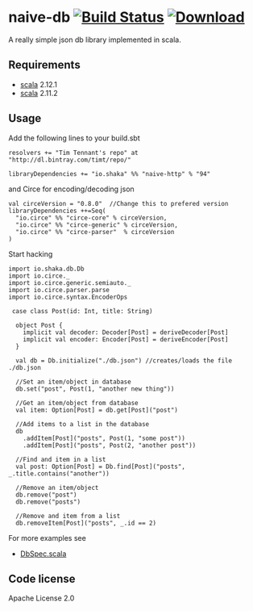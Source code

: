naive-db  [![Build Status](https://travis-ci.org/timt/naive-db.png?branch=master)](https://travis-ci.org/timt/naive-db) [ ![Download](https://api.bintray.com/packages/timt/repo/naive-db/images/download.png) ](https://bintray.com/timt/repo/naive-db/_latestVersion)
===========================================================================================================================================================================================================================================================================================
A really simple json db library implemented in scala. 

Requirements
------------

* [scala](http://www.scala-lang.org) 2.12.1
* [scala](http://www.scala-lang.org) 2.11.2

Usage
-----
Add the following lines to your build.sbt

    resolvers += "Tim Tennant's repo" at "http://dl.bintray.com/timt/repo/"

    libraryDependencies += "io.shaka" %% "naive-http" % "94"

and Circe for encoding/decoding json

    val circeVersion = "0.8.0"  //Change this to prefered version
    libraryDependencies ++=Seq(
      "io.circe" %% "circe-core" % circeVersion,
      "io.circe" %% "circe-generic" % circeVersion,
      "io.circe" %% "circe-parser"  % circeVersion
    )
    
Start hacking

    import io.shaka.db.Db
    import io.circe._
    import io.circe.generic.semiauto._
    import io.circe.parser.parse
    import io.circe.syntax.EncoderOps

     case class Post(id: Int, title: String)
    
      object Post {
        implicit val decoder: Decoder[Post] = deriveDecoder[Post]
        implicit val encoder: Encoder[Post] = deriveEncoder[Post]
      }
      
      val db = Db.initialize("./db.json") //creates/loads the file ./db.json
      
      //Set an item/object in database
      db.set("post", Post(1, "another new thing"))
      
      //Get an item/object from database
      val item: Option[Post] = db.get[Post]("post")
      
      //Add items to a list in the database
      db
        .addItem[Post]("posts", Post(1, "some post"))
        .addItem[Post]("posts", Post(2, "another post"))
        
      //Find and item in a list
      val post: Option[Post] = Db.find[Post]("posts", _.title.contains("another"))
      
      //Remove an item/object
      db.remove("post")
      db.remove("posts")
      
      //Remove and item from a list
      db.removeItem[Post]("posts", _.id == 2)

For more examples see 

* [DbSpec.scala](https://github.com/timt/naive-db/blob/master/src/test/scala/io/shaka/db/DbSpec.scala)
    
Code license
------------
Apache License 2.0
